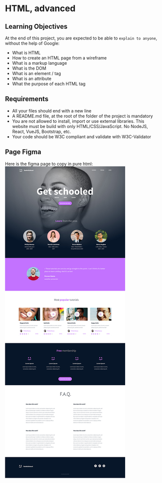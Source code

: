 # HTML, advanced

## Learning Objectives
At the end of this project, you are expected to be able to `explain to anyone`, without the help of Google:
- What is HTML
- How to create an HTML page from a wireframe
- What is a markup language
- What is the DOM
- What is an element / tag
- What is an attribute
- What the purpose of each HTML tag

## Requirements
- All your files should end with a new line
- A README.md file, at the root of the folder of the project is mandatory
- You are not allowed to install, import or use external libraries. This website must be build with only HTML/CSS/JavaScript. No NodeJS, React, VueJS, Bootstrap, etc.
- Your code should be W3C compliant and validate with W3C-Validator

## Page Figma
Here is the figma page to copy in pure html:
<img src="images/img_readme.jpg">